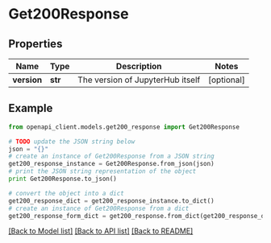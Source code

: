 # Get200Response


## Properties

Name | Type | Description | Notes
------------ | ------------- | ------------- | -------------
**version** | **str** | The version of JupyterHub itself | [optional] 

## Example

```python
from openapi_client.models.get200_response import Get200Response

# TODO update the JSON string below
json = "{}"
# create an instance of Get200Response from a JSON string
get200_response_instance = Get200Response.from_json(json)
# print the JSON string representation of the object
print Get200Response.to_json()

# convert the object into a dict
get200_response_dict = get200_response_instance.to_dict()
# create an instance of Get200Response from a dict
get200_response_form_dict = get200_response.from_dict(get200_response_dict)
```
[[Back to Model list]](../README.md#documentation-for-models) [[Back to API list]](../README.md#documentation-for-api-endpoints) [[Back to README]](../README.md)


